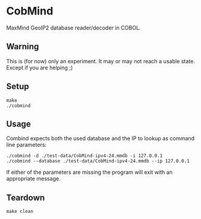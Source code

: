 # CobMind

MaxMind GeoIP2 database reader/decoder in COBOL.


## Warning

This is (for now) only an experiment. It may or may not reach a usable state.
Except if you are helping ;)


## Setup

```shell
make
./cobmind
```


## Usage

Combind expects both the used database and the IP to lookup
as command line parameters:

```shell
./cobmind -d ./test-data/CobMind-ipv4-24.mmdb -i 127.0.0.1
./cobmind --database ./test-data/CobMind-ipv4-24.mmdb --ip 127.0.0.1
```

If either of the parameters are missing the program will exit
with an appropriate message.


## Teardown

```shell
make clean
```
